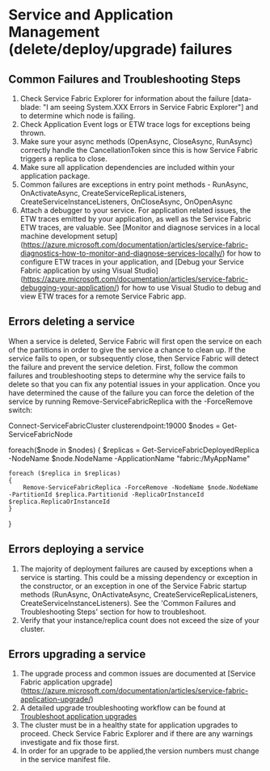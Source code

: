<properties 
	pageTitle="Service and Application Management (delete/deploy/upgrade) failures" 
	description="Service and Application Management (delete/deploy/upgrade) failures" 
	service="microsoft.ServiceFabric"
	resource="servicefabric"
	authors="pkcsf"
	displayOrder="4"
	selfHelpType="resource"
	supportTopicIds=""
	resourceTags="servicefabric"
	productPesIds=""
	cloudEnvironments="public"	 
/>

    
# Service and Application Management (delete/deploy/upgrade) failures

## **Common Failures and Troubleshooting Steps**
1. Check Service Fabric Explorer for information about the failure [data-blade: "I am seeing System.XXX Errors in Service Fabric Explorer"] and to determine which node is failing.
2. Check Application Event logs or ETW trace logs for exceptions being thrown.
3. Make sure your async methods (OpenAsync, CloseAsync, RunAsync) correctly handle the CancellationToken since this is how Service Fabric triggers a replica to close.
4. Make sure all application dependencies are included within your application package.
5. Common failures are exceptions in entry point methods - RunAsync, OnActivateAsync, CreateServiceReplicaListeners, CreateServiceInstanceListeners, OnCloseAsync, OnOpenAsync
6. Attach a debugger to your service.
For application related issues, the ETW traces emitted by your application, as well as the Service Fabric ETW traces, are valuable.  See [Monitor and diagnose services in a local machine development setup] (https://azure.microsoft.com/documentation/articles/service-fabric-diagnostics-how-to-monitor-and-diagnose-services-locally/) for how to configure ETW traces in your application, and [Debug your Service Fabric application by using Visual Studio] (https://azure.microsoft.com/documentation/articles/service-fabric-debugging-your-application/) for how to use Visual Studio to debug and view ETW traces for a remote Service Fabric app.

## **Errors deleting a service**
When a service is deleted, Service Fabric will first open the service on each of the partitions in order to give the service a chance to clean up. If the service fails to open, or subsequently close, then Service Fabric will detect the failure and prevent the service deletion. First, follow the common failures and troubleshooting steps to determine why the service fails to delete so that you can fix any potential issues in your application.  Once you have determined the cause of the failure you can force the deletion of the service by running Remove-ServiceFabricReplica with the -ForceRemove switch:

Connect-ServiceFabricCluster clusterendpoint:19000
$nodes = Get-ServiceFabricNode
 
foreach($node in $nodes)
{
    $replicas = Get-ServiceFabricDeployedReplica -NodeName $node.NodeName -ApplicationName "fabric:/MyAppName"
 
    foreach ($replica in $replicas)
    {
        Remove-ServiceFabricReplica -ForceRemove -NodeName $node.NodeName -PartitionId $replica.Partitionid -ReplicaOrInstanceId $replica.ReplicaOrInstanceId
    }
}  
## **Errors deploying a service**
1. The majority of deployment failures are caused by exceptions when a service is starting.  This could be a missing dependency or exception in the constructor, or an exception in one of the Service Fabric startup methods (RunAsync, OnActivateAsync, CreateServiceReplicaListeners, CreateServiceInstanceListeners). See the 'Common Failures and Troubleshooting Steps' section for how to troubleshoot.
2. Verify that your instance/replica count does not exceed the size of your cluster.

## **Errors upgrading a service**
1. The upgrade process and common issues are documented at [Service Fabric application upgrade] (https://azure.microsoft.com/documentation/articles/service-fabric-application-upgrade/)
2. A detailed upgrade troubleshooting workflow can be found at [Troubleshoot application upgrades](https://azure.microsoft.com/documentation/articles/service-fabric-application-upgrade-troubleshooting/)
3. The cluster must be in a healthy state for application upgrades to proceed.  Check Service Fabric Explorer and if there are any warnings investigate and fix those first.
4. In order for an upgrade to be applied,the version numbers must change in the service manifest file.

